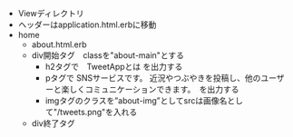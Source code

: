 - Viewディレクトリ
- ヘッダーはapplication.html.erbに移動
- home
  - about.html.erb
  - div開始タグ　classを"about-main"とする
    - h2タグで　TweetAppとは を出力する
    - pタグで
      SNSサービスです。
      近況やつぶやきを投稿し、他のユーザーと楽しくコミュニケーションできます。　を出力する
    - imgタグのクラスを”about-img”としてsrcは画像名として"/tweets.png"を入れる
  - div終了タグ